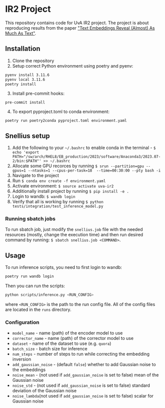 # IR2 Project

This repository contains code for UvA IR2 project. The project is about reproducing results from the paper ["Text Embeddings Reveal (Almost) As Much As Text"](https://arxiv.org/abs/2310.06816).

## Installation

1. Clone the repository
2. Setup correct Python environment using poetry and pyenv:

```bash
pyenv install 3.11.6
pyenv local 3.11.6
poetry install
```

3. Install pre-commit hooks:

```
pre-commit install
```

4. To export pyproject.toml to conda environment:

```
poetry run poetry2conda pyproject.toml environment.yaml
```

## Snellius setup

1. Add the following to your `~/.bashrc` to enable conda in the terminal - `$ echo 'export PATH="/sw/arch/RHEL8/EB_production/2023/software/Anaconda3/2023.07-2/bin:$PATH"' >> ~/.bashrc`
2. Allocate some GPU recorces by running `$ srun --partition=gpu --gpus=1 --ntasks=1 --cpus-per-task=18  --time=00:30:00 --pty bash -i`
3. Navigate to the project
4. Run `$ conda env create -f environment.yaml`
5. Activate environment: `$ source activate uva-ir2`
6. Additionally install project by running `$ pip install -e .`
7. Login to wandb: `$ wandb login`
8. Verify that all is working by running `$ python tests/integration/test_inference_model.py`

### Running sbatch jobs

To run sbatch job, just modify the `snellius.job` file with the needed resources (mostly, change the execution time) and then run desired command by running: `$ sbatch snellius.job <COMMAND>`.

## Usage

To run inference scripts, you need to first login to wandb:

```bash
poetry run wandb login
```

Then you can run the scripts:

```bash
python scripts/inference.py <RUN_CONFIG>
```

where `<RUN_CONFIG>` is the path to the run config file. All of the config files are located in the `runs` directory.

### Configuration

- `model_name` - name (path) of the encoder model to use
- `corrector_name` - name (path) of the corrector model to use
- `dataset` - name of the dataset to use (e.g. `quora`)
- `batch_size` - batch size for inference
- `num_steps` - number of steps to run while correcting the embedding inversion
- `add_gaussian_noise` - (default `false`) whether to add Gaussian noise to the embeddings
- `noise_mean` - (not used if `add_gaussian_noise` is set to false) mean of the Gaussian noise
- `noise_std` - (not used if `add_gaussian_noise` is set to false) standard deviation of the Gaussian noise
- `noise_lambda`(not used if `add_gaussian_noise` is set to false) scalar for Gaussian noise
